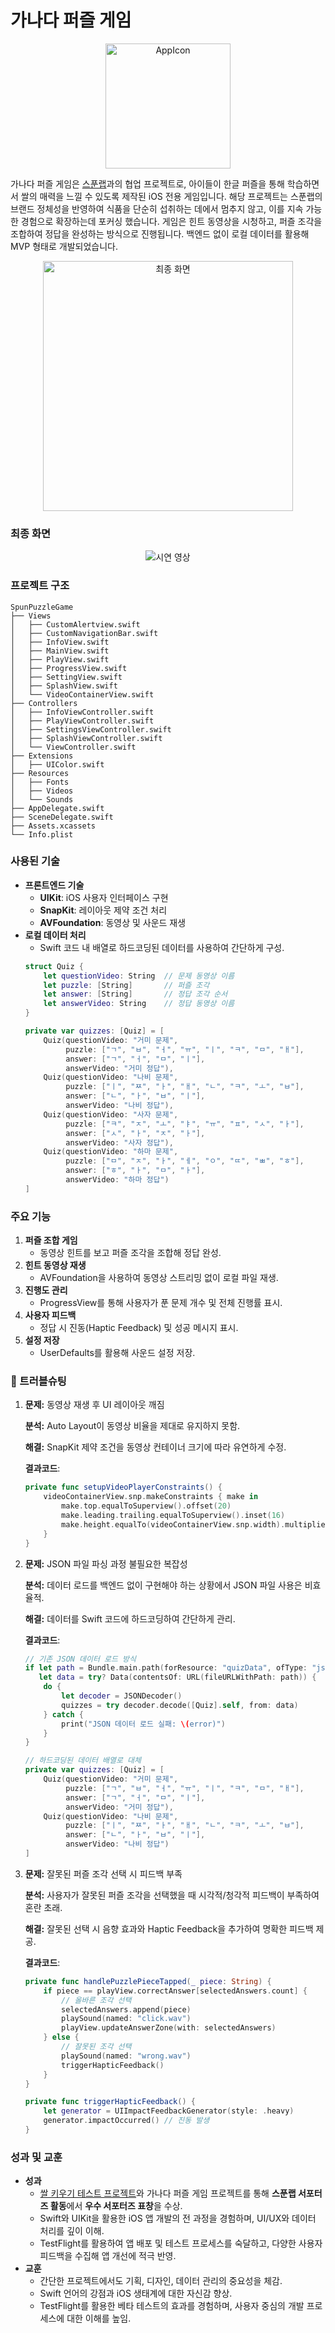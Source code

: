 # 가나다 퍼즐 게임

<div align="center">
  <img src="https://github.com/user-attachments/assets/9cca8637-d7d9-4ab6-bcb3-205af8b5f5c4" alt="AppIcon" width="200" />
</div>

가나다 퍼즐 게임은 [스푼랩](http://www.ssalfriends.com/)과의 협업 프로젝트로, 아이들이 한글 퍼즐을 통해 학습하면서 쌀의 매력을 느낄 수 있도록 제작된 iOS 전용 게임입니다.
해당 프로젝트는 스푼랩의 브랜드 정체성을 반영하여 식품을 단순히 섭취하는 데에서 멈추지 않고, 이를 지속 가능한 경험으로 확장하는데 포커싱 했습니다.
게임은 힌트 동영상을 시청하고, 퍼즐 조각을 조합하여 정답을 완성하는 방식으로 진행됩니다.
백엔드 없이 로컬 데이터를 활용해 MVP 형태로 개발되었습니다.

<div align="center">
  <img src="https://github.com/user-attachments/assets/3eab5dfd-bdd6-40bd-928d-62e8efdca881" alt="최종 화면" width="400" />
</div>

### **최종 화면**

<div align="center">
  <img src="https://github.com/user-attachments/assets/0f48eb3e-4258-481f-9a42-8fb824733e16" alt="시연 영상" />
</div>

### **프로젝트 구조**

```
SpunPuzzleGame
├── Views
│   ├── CustomAlertview.swift
│   ├── CustomNavigationBar.swift
│   ├── InfoView.swift
│   ├── MainView.swift
│   ├── PlayView.swift
│   ├── ProgressView.swift
│   ├── SettingView.swift
│   ├── SplashView.swift
│   └── VideoContainerView.swift
├── Controllers
│   ├── InfoViewController.swift
│   ├── PlayViewController.swift
│   ├── SettingsViewController.swift
│   ├── SplashViewController.swift
│   └── ViewController.swift
├── Extensions
│   ├── UIColor.swift
├── Resources
│   ├── Fonts
│   ├── Videos
│   └── Sounds
├── AppDelegate.swift
├── SceneDelegate.swift
├── Assets.xcassets
└── Info.plist
```

### **사용된 기술**

- **프론트엔드 기술**
    - **UIKit**: iOS 사용자 인터페이스 구현
    - **SnapKit**: 레이아웃 제약 조건 처리
    - **AVFoundation**: 동영상 및 사운드 재생
- **로컬 데이터 처리**
    - Swift 코드 내 배열로 하드코딩된 데이터를 사용하여 간단하게 구성.
    ```swift
    struct Quiz {
        let questionVideo: String  // 문제 동영상 이름
        let puzzle: [String]       // 퍼즐 조각
        let answer: [String]       // 정답 조각 순서
        let answerVideo: String    // 정답 동영상 이름
    }
    
    private var quizzes: [Quiz] = [
        Quiz(questionVideo: "거미 문제",
             puzzle: ["ㄱ", "ㅂ", "ㅓ", "ㅠ", "ㅣ", "ㅋ", "ㅁ", "ㅐ"],
             answer: ["ㄱ", "ㅓ", "ㅁ", "ㅣ"],
             answerVideo: "거미 정답"),
        Quiz(questionVideo: "나비 문제",
             puzzle: ["ㅣ", "ㅉ", "ㅏ", "ㅐ", "ㄴ", "ㅋ", "ㅗ", "ㅂ"],
             answer: ["ㄴ", "ㅏ", "ㅂ", "ㅣ"],
             answerVideo: "나비 정답"),
        Quiz(questionVideo: "사자 문제",
             puzzle: ["ㅋ", "ㅈ", "ㅗ", "ㅑ", "ㅠ", "ㅍ", "ㅅ", "ㅏ"],
             answer: ["ㅅ", "ㅏ", "ㅈ", "ㅏ"],
             answerVideo: "사자 정답"),
        Quiz(questionVideo: "하마 문제",
             puzzle: ["ㅁ", "ㅈ", "ㅏ", "ㅔ", "ㅇ", "ㄸ", "ㅃ", "ㅎ"],
             answer: ["ㅎ", "ㅏ", "ㅁ", "ㅏ"],
             answerVideo: "하마 정답")
    ]
    
    ```

### **주요 기능**

1. **퍼즐 조합 게임**
    - 동영상 힌트를 보고 퍼즐 조각을 조합해 정답 완성.
2. **힌트 동영상 재생**
    - AVFoundation을 사용하여 동영상 스트리밍 없이 로컬 파일 재생.
3. **진행도 관리**
    - ProgressView를 통해 사용자가 푼 문제 개수 및 전체 진행률 표시.
4. **사용자 피드백**
    - 정답 시 진동(Haptic Feedback) 및 성공 메시지 표시.
5. **설정 저장**
    - UserDefaults를 활용해 사운드 설정 저장.

### **📌 트러블슈팅**

1. **문제:** 동영상 재생 후 UI 레이아웃 깨짐
    
    **분석:** Auto Layout이 동영상 비율을 제대로 유지하지 못함.
    
    **해결:** SnapKit 제약 조건을 동영상 컨테이너 크기에 따라 유연하게 수정.
    
    **결과코드**:
    
    ```swift
    private func setupVideoPlayerConstraints() {
        videoContainerView.snp.makeConstraints { make in
            make.top.equalToSuperview().offset(20)
            make.leading.trailing.equalToSuperview().inset(16)
            make.height.equalTo(videoContainerView.snp.width).multipliedBy(9.0 / 16.0) // 16:9 비율 유지
        }
    }
    ```
    
2. **문제:** JSON 파일 파싱 과정 불필요한 복잡성
    
    **분석:** 데이터 로드를 백엔드 없이 구현해야 하는 상황에서 JSON 파일 사용은 비효율적.
    
    **해결:** 데이터를 Swift 코드에 하드코딩하여 간단하게 관리.
    
    **결과코드**:
    
    ```swift
    // 기존 JSON 데이터 로드 방식
    if let path = Bundle.main.path(forResource: "quizData", ofType: "json"),
       let data = try? Data(contentsOf: URL(fileURLWithPath: path)) {
        do {
            let decoder = JSONDecoder()
            quizzes = try decoder.decode([Quiz].self, from: data)
        } catch {
            print("JSON 데이터 로드 실패: \(error)")
        }
    }
    ```
    
    ```swift
    // 하드코딩된 데이터 배열로 대체
    private var quizzes: [Quiz] = [
        Quiz(questionVideo: "거미 문제",
             puzzle: ["ㄱ", "ㅂ", "ㅓ", "ㅠ", "ㅣ", "ㅋ", "ㅁ", "ㅐ"],
             answer: ["ㄱ", "ㅓ", "ㅁ", "ㅣ"],
             answerVideo: "거미 정답"),
        Quiz(questionVideo: "나비 문제",
             puzzle: ["ㅣ", "ㅉ", "ㅏ", "ㅐ", "ㄴ", "ㅋ", "ㅗ", "ㅂ"],
             answer: ["ㄴ", "ㅏ", "ㅂ", "ㅣ"],
             answerVideo: "나비 정답")
    ]
    ```
    
3. **문제:** 잘못된 퍼즐 조각 선택 시 피드백 부족
    
    **분석:** 사용자가 잘못된 퍼즐 조각을 선택했을 때 시각적/청각적 피드백이 부족하여 혼란 초래.
    
    **해결:** 잘못된 선택 시 음향 효과와 Haptic Feedback을 추가하여 명확한 피드백 제공.
    
    **결과코드**:
    
    ```swift
    private func handlePuzzlePieceTapped(_ piece: String) {
        if piece == playView.correctAnswer[selectedAnswers.count] {
            // 올바른 조각 선택
            selectedAnswers.append(piece)
            playSound(named: "click.wav")
            playView.updateAnswerZone(with: selectedAnswers)
        } else {
            // 잘못된 조각 선택
            playSound(named: "wrong.wav")
            triggerHapticFeedback()
        }
    }
    
    private func triggerHapticFeedback() {
        let generator = UIImpactFeedbackGenerator(style: .heavy)
        generator.impactOccurred() // 진동 발생
    }
    ```

### **성과 및 교훈**

- **성과**
    - [쌀 키우기 테스트 프로젝트](https://github.com/fnfn0901/RiceGrowingTest)와 가나다 퍼즐 게임 프로젝트를 통해 **스푼랩 서포터즈 활동**에서 **우수 서포터즈 표창**을 수상.
    - Swift와 UIKit을 활용한 iOS 앱 개발의 전 과정을 경험하며, UI/UX와 데이터 처리를 깊이 이해.
    - TestFlight를 활용하여 앱 배포 및 테스트 프로세스를 숙달하고, 다양한 사용자 피드백을 수집해 앱 개선에 적극 반영.
- **교훈**
    - 간단한 프로젝트에서도 기획, 디자인, 데이터 관리의 중요성을 체감.
    - Swift 언어의 강점과 iOS 생태계에 대한 자신감 향상.
    - TestFlight를 활용한 베타 테스트의 효과를 경험하며, 사용자 중심의 개발 프로세스에 대한 이해를 높임.
